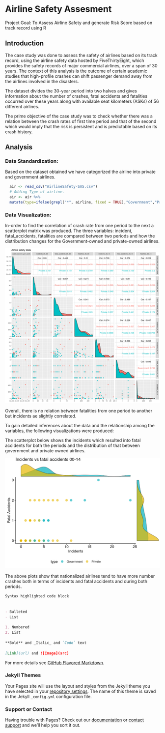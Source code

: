 # Airline Safety Assesment
Project Goal: To Assess Airline Safety and generate Risk Score based on track record using R  

## Introduction

The case study was done to assess the safety of airlines based on its track record, using the airline safety data hosted by FiveThirtyEight, which provides the safety records of major commercial airlines, over a span of 30 years. The context of this analysis is the outcome of certain academic studies that high-profile crashes can shift passenger demand away from the airlines involved in the disasters. 

The dataset divides the 30-year period into two halves and gives information about the number of crashes, fatal accidents and fatalities occurred over these years along with available seat kilometers (ASKs) of 56 different airlines. 

The prime objective of the case study was to check whether there was a relation between the crash rates of first time period and that of the second which would imply that the risk is persistent and is predictable based on its crash history.

## Analysis
### Data Standardization:
Based on the dataset obtained we have categorized the airline into private and government airlines.

```r
  air <- read_csv("AirlineSafety-SAS.csv")
  # Adding Type of airline.
  air <- air %>%
  mutate(type=ifelse(grepl("*", airline, fixed = TRUE),"Government","Private"))
```
### Data Visualization:
In-order to find the correlation of crash rate from one period to the next a scatterplot matrix was produced. The three variables: incident, fatal_accidents, fatalities are compared between two periods and how the distribution changes for the Government-owned and private-owned airlines.

![ggpairsPlot](/images/ggpairs_plot.png)

Overall, there is no relation between fatalities from one period to another but incidents ae slightly correlated.

To gain detailed inferences about the data and the relationship among the variables, the following visualizations were produced:

The scatterplot below shows the incidents which resulted into fatal accidents for both the periods and the distribution of that between government and private owned airlines.

![scatterplot_00_14](/images/incidentsVSfatal_14.png)

The above plots show that nationalized airlines tend to have more number crashes both in terms of incidents and fatal accidents and during both periods.




```markdown
Syntax highlighted code block


- Bulleted
- List

1. Numbered
2. List

**Bold** and _Italic_ and `Code` text

[Link](url) and ![Image](src)
```

For more details see [GitHub Flavored Markdown](https://guides.github.com/features/mastering-markdown/).

### Jekyll Themes

Your Pages site will use the layout and styles from the Jekyll theme you have selected in your [repository settings](https://github.com/rchadha96/airline-safety-assesment/settings). The name of this theme is saved in the Jekyll `_config.yml` configuration file.

### Support or Contact

Having trouble with Pages? Check out our [documentation](https://docs.github.com/categories/github-pages-basics/) or [contact support](https://github.com/contact) and we’ll help you sort it out.
